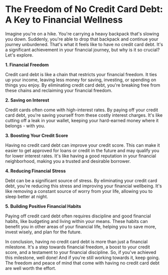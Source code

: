 # The Freedom of No Credit Card Debt: A Key to Financial Wellness

Imagine you're on a hike. You're carrying a heavy backpack that's slowing you down. Suddenly, you're able to drop that backpack and continue your journey unburdened. That's what it feels like to have no credit card debt. It's a significant achievement in your financial journey, but why is it so crucial? Let's explore.

**1. Financial Freedom**

Credit card debt is like a chain that restricts your financial freedom. It ties up your income, leaving less money for saving, investing, or spending on things you enjoy. By eliminating credit card debt, you're breaking free from these chains and reclaiming your financial freedom.

**2. Saving on Interest**

Credit cards often come with high-interest rates. By paying off your credit card debt, you're saving yourself from these costly interest charges. It's like cutting off a leak in your wallet, keeping your hard-earned money where it belongs - with you.

**3. Boosting Your Credit Score**

Having no credit card debt can improve your credit score. This can make it easier to get approved for loans or credit in the future and may qualify you for lower interest rates. It's like having a good reputation in your financial neighborhood, making you a trusted and desirable borrower.

**4. Reducing Financial Stress**

Debt can be a significant source of stress. By eliminating your credit card debt, you're reducing this stress and improving your financial wellbeing. It's like removing a constant source of worry from your life, allowing you to sleep better at night.

**5. Building Positive Financial Habits**

Paying off credit card debt often requires discipline and good financial habits, like budgeting and living within your means. These habits can benefit you in other areas of your financial life, helping you to save more, invest wisely, and plan for the future.

In conclusion, having no credit card debt is more than just a financial milestone. It's a step towards financial freedom, a boost to your credit score, and a testament to your financial discipline. So, if you've achieved this milestone, well done! And if you're still working towards it, keep going. The freedom and peace of mind that come with having no credit card debt are well worth the effort.